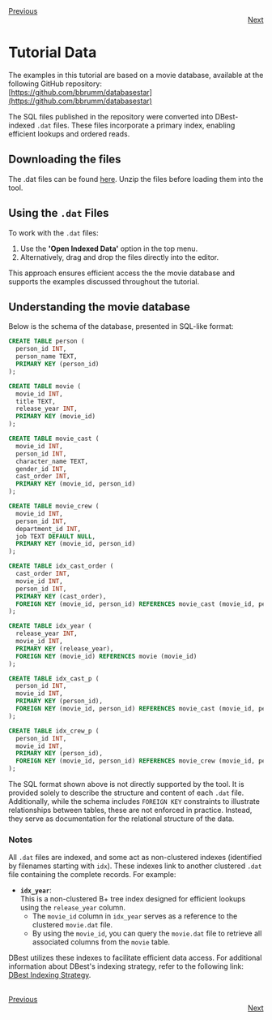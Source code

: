 <div align="left">
    <a href="./01 - data-sources.md">Previous</a>
</div>
<div align="right">
  <a href="./02 - operators.md">Next</a>
</div>

# Tutorial Data

The examples in this tutorial are based on a movie database, available at the following GitHub repository:  
[https://github.com/bbrumm/databasestar](https://github.com/bbrumm/databasestar)  

The SQL files published in the repository were converted into DBest-indexed `.dat` files. These files incorporate a primary index, enabling efficient lookups and ordered reads.

## Downloading the files

The .dat files can be found [here](https://github.com/mergen-sergio/DBest/tree/main/tutorial/assets/data). Unzip the files before loading them into the tool. 

## Using the `.dat` Files

To work with the `.dat` files:
1. Use the **'Open Indexed Data'** option in the top menu.  
2. Alternatively, drag and drop the files directly into the editor.

This approach ensures efficient access the the movie database and supports the examples discussed throughout the tutorial.


## Understanding the movie database

Below is the schema of the database, presented in SQL-like format:

```sql
CREATE TABLE person (
  person_id INT,
  person_name TEXT,
  PRIMARY KEY (person_id)
);

CREATE TABLE movie (
  movie_id INT,
  title TEXT,
  release_year INT,
  PRIMARY KEY (movie_id)
);

CREATE TABLE movie_cast (
  movie_id INT,
  person_id INT,
  character_name TEXT,
  gender_id INT,
  cast_order INT,
  PRIMARY KEY (movie_id, person_id)
);

CREATE TABLE movie_crew (
  movie_id INT,
  person_id INT,
  department_id INT,
  job TEXT DEFAULT NULL,
  PRIMARY KEY (movie_id, person_id)
);

CREATE TABLE idx_cast_order (
  cast_order INT,
  movie_id INT,
  person_id INT,
  PRIMARY KEY (cast_order),
  FOREIGN KEY (movie_id, person_id) REFERENCES movie_cast (movie_id, person_id)
);

CREATE TABLE idx_year (
  release_year INT,
  movie_id INT,
  PRIMARY KEY (release_year),
  FOREIGN KEY (movie_id) REFERENCES movie (movie_id)
);

CREATE TABLE idx_cast_p (
  person_id INT,
  movie_id INT,
  PRIMARY KEY (person_id),
  FOREIGN KEY (movie_id, person_id) REFERENCES movie_cast (movie_id, person_id)
);

CREATE TABLE idx_crew_p (
  person_id INT,
  movie_id INT,
  PRIMARY KEY (person_id),
  FOREIGN KEY (movie_id, person_id) REFERENCES movie_crew (movie_id, person_id)
);

```

The SQL format shown above is not directly supported by the tool. It is provided solely to describe the structure and content of each `.dat` file. Additionally, while the schema includes `FOREIGN KEY` constraints to illustrate relationships between tables, these are not enforced in practice. Instead, they serve as documentation for the relational structure of the data.

### Notes

All `.dat` files are indexed, and some act as non-clustered indexes (identified by filenames starting with `idx`). These indexes link to another clustered `.dat` file containing the complete records. For example:

- **`idx_year`**:  
  This is a non-clustered B+ tree index designed for efficient lookups using the `release_year` column.  
  - The `movie_id` column in `idx_year` serves as a reference to the clustered `movie.dat` file.  
  - By using the `movie_id`, you can query the `movie.dat` file to retrieve all associated columns from the `movie` table.

DBest utilizes these indexes to facilitate efficient data access. For additional information about DBest's indexing strategy, refer to the following link: [DBest Indexing Strategy](xxx).

<br>

<div align="left">
    <a href="./01 - data-sources.md">Previous</a>
</div>
<div align="right">
  <a href="./02 - operators.md">Next</a>
</div>









